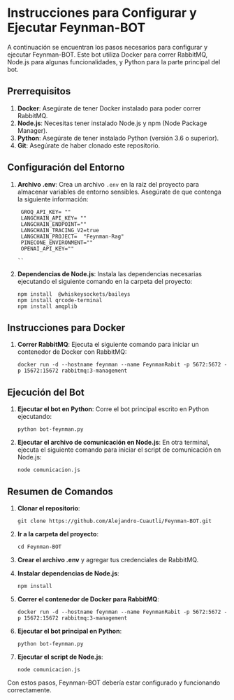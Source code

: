 # Instrucciones para Configurar y Ejecutar Feynman-BOT

A continuación se encuentran los pasos necesarios para configurar y ejecutar Feynman-BOT. Este bot utiliza Docker para correr RabbitMQ, Node.js para algunas funcionalidades, y Python para la parte principal del bot.

## Prerrequisitos

1. **Docker**: Asegúrate de tener Docker instalado para poder correr RabbitMQ.
2. **Node.js**: Necesitas tener instalado Node.js y npm (Node Package Manager).
3. **Python**: Asegúrate de tener instalado Python (versión 3.6 o superior).
4. **Git**: Asegúrate de haber clonado este repositorio.

## Configuración del Entorno

1. **Archivo .env**: Crea un archivo `.env` en la raíz del proyecto para almacenar variables de entorno sensibles. Asegúrate de que contenga la siguiente información:

   ```
    GROQ_API_KEY= ""
    LANGCHAIN_API_KEY= ""
    LANGCHAIN_ENDPOINT=""
    LANGCHAIN_TRACING_V2=true
    LANGCHAIN_PROJECT=  "Feynman-Rag"
    PINECONE_ENVIRONMENT=""
    OPENAI_API_KEY=""

   ``

2. **Dependencias de Node.js**: Instala las dependencias necesarias ejecutando el siguiente comando en la carpeta del proyecto:

   ```
   npm install  @whiskeysockets/baileys
   npm install qrcode-terminal
   npm install amqplib
   ```

## Instrucciones para Docker

1. **Correr RabbitMQ**: Ejecuta el siguiente comando para iniciar un contenedor de Docker con RabbitMQ:

   ```
   docker run -d --hostname feynman --name FeynmanRabit -p 5672:5672 -p 15672:15672 rabbitmq:3-management
   ```

## Ejecución del Bot

1. **Ejecutar el bot en Python**: Corre el bot principal escrito en Python ejecutando:

   ```
   python bot-feynman.py
   ```

2. **Ejecutar el archivo de comunicación en Node.js**: En otra terminal, ejecuta el siguiente comando para iniciar el script de comunicación en Node.js:

   ```
   node comunicacion.js
   ```

## Resumen de Comandos

1. **Clonar el repositorio**:
   ```
   git clone https://github.com/Alejandro-Cuautli/Feynman-BOT.git
   ```

2. **Ir a la carpeta del proyecto**:
   ```
   cd Feynman-BOT
   ```

3. **Crear el archivo .env** y agregar tus credenciales de RabbitMQ.

4. **Instalar dependencias de Node.js**:
   ```
   npm install
   ```

5. **Correr el contenedor de Docker para RabbitMQ**:
   ```
   docker run -d --hostname feynman --name FeynmanRabit -p 5672:5672 -p 15672:15672 rabbitmq:3-management
   ```

6. **Ejecutar el bot principal en Python**:
   ```
   python bot-feynman.py
   ```

7. **Ejecutar el script de Node.js**:
   ```
   node comunicacion.js
   ```

Con estos pasos, Feynman-BOT debería estar configurado y funcionando correctamente.

